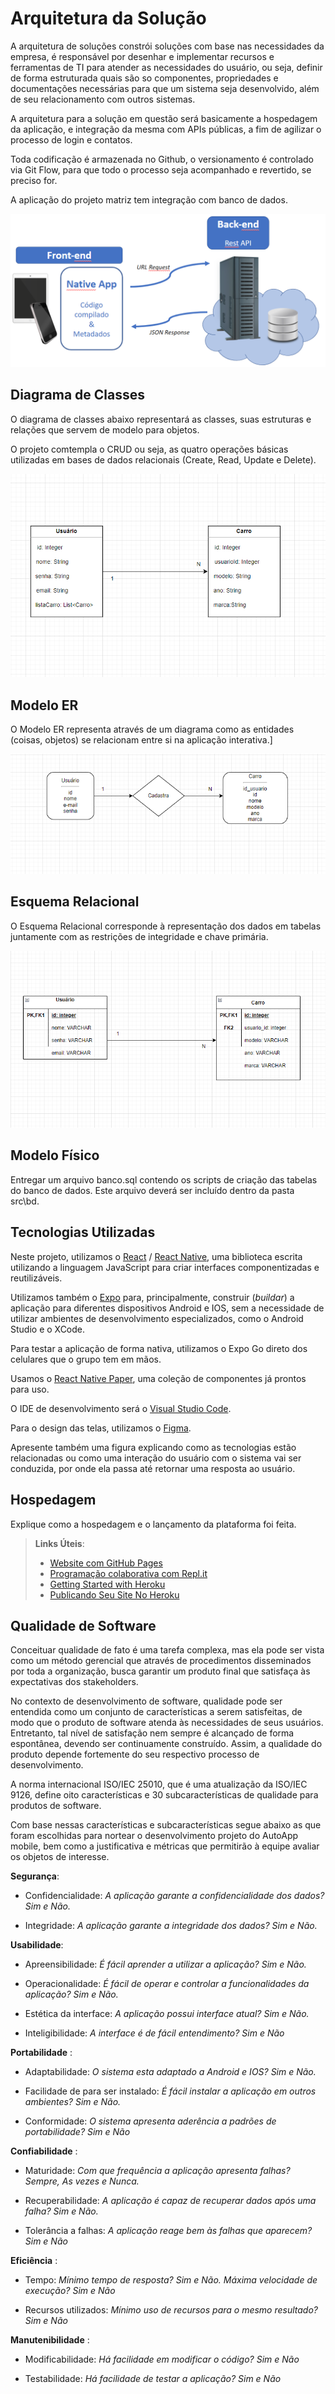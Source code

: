 # Arquitetura da Solução

A arquitetura de soluções constrói soluções com base nas necessidades da empresa, é responsável por desenhar e implementar recursos e ferramentas de TI para atender as necessidades do usuário, ou seja, definir de forma estruturada quais são so componentes, propriedades e documentações necessárias para que um sistema seja desenvolvido, além de seu relacionamento com outros sistemas.

A arquitetura para a solução em questão será basicamente a hospedagem da aplicação, e integração da mesma com APIs públicas, a fim de agilizar o processo de login e contatos.

Toda codificação é armazenada no Github, o versionamento é controlado via Git Flow, para que todo o processo seja acompanhado e revertido, se preciso for.

A aplicação do projeto matriz tem integração com banco de dados.

![Arquitetura da Solução](img/02-mob-arch.png)

## Diagrama de Classes

O diagrama de classes abaixo representará as classes, suas estruturas e relações que servem de modelo para objetos.

O projeto comtempla o CRUD ou seja, as quatro operações básicas utilizadas em bases de dados relacionais (Create, Read, Update e Delete).

![Diagrama de Classes](img/class.png)

## Modelo ER

O Modelo ER representa através de um diagrama como as entidades (coisas, objetos) se relacionam entre si na aplicação interativa.]

![Diagrama de MER](img/mer.png)

## Esquema Relacional

O Esquema Relacional corresponde à representação dos dados em tabelas juntamente com as restrições de integridade e chave primária.
 
![Diagrama de MER](img/data.png)

## Modelo Físico

Entregar um arquivo banco.sql contendo os scripts de criação das tabelas do banco de dados. Este arquivo deverá ser incluído dentro da pasta src\bd.

## Tecnologias Utilizadas

Neste projeto, utilizamos o [React](https://pt-br.reactjs.org/) / [React Native](https://reactnative.dev/), uma biblioteca escrita utilizando a linguagem JavaScript para criar interfaces componentizadas e reutilizáveis.  

Utilizamos também o [Expo](https://expo.dev/) para, principalmente, construir (_buildar_) a aplicação para diferentes dispositivos Android e IOS, sem a necessidade de utilizar ambientes de desenvolvimento especializados, como o Android Studio e o XCode. 

Para testar a aplicação de forma nativa, utilizamos o Expo Go direto dos celulares que o grupo tem em mãos.

Usamos o [React Native Paper](https://callstack.github.io/react-native-paper/), uma coleção de componentes já prontos para uso.

O IDE de desenvolvimento será o [Visual Studio Code](https://code.visualstudio.com/).

Para o design das telas, utilizamos o [Figma](https://www.figma.com/).


Apresente também uma figura explicando como as tecnologias estão relacionadas ou como uma interação do usuário com o sistema vai ser conduzida, por onde ela passa até retornar uma resposta ao usuário.

## Hospedagem

Explique como a hospedagem e o lançamento da plataforma foi feita.

> **Links Úteis**:
>
> - [Website com GitHub Pages](https://pages.github.com/)
> - [Programação colaborativa com Repl.it](https://repl.it/)
> - [Getting Started with Heroku](https://devcenter.heroku.com/start)
> - [Publicando Seu Site No Heroku](http://pythonclub.com.br/publicando-seu-hello-world-no-heroku.html)

## Qualidade de Software

Conceituar qualidade de fato é uma tarefa complexa, mas ela pode ser vista como um método gerencial que através de procedimentos disseminados por toda a organização, busca garantir um produto final que satisfaça às expectativas dos stakeholders.

No contexto de desenvolvimento de software, qualidade pode ser entendida como um conjunto de características a serem satisfeitas, de modo que o produto de software atenda às necessidades de seus usuários. Entretanto, tal nível de satisfação nem sempre é alcançado de forma espontânea, devendo ser continuamente construído. Assim, a qualidade do produto depende fortemente do seu respectivo processo de desenvolvimento.

A norma internacional ISO/IEC 25010, que é uma atualização da ISO/IEC 9126, define oito características e 30 subcaracterísticas de qualidade para produtos de software. 

Com base nessas características e subcaracterísticas segue abaixo as que foram escolhidas para nortear o desenvolvimento projeto do AutoApp mobile, bem como a justificativa e métricas que permitirão à equipe avaliar os objetos de interesse. 

**Segurança**:

- Confidencialidade: *A aplicação garante a confidencialidade dos dados? Sim e Não.*

- Integridade: *A aplicação garante a integridade dos dados? Sim e Não.*

**Usabilidade**:

- Apreensibilidade: *É fácil aprender a utilizar a aplicação? Sim e Não.*

- Operacionalidade: *É fácil de operar e controlar a funcionalidades da aplicação? Sim e Não.*

- Estética da interface: *A aplicação possui interface atual? Sim e Não.*

- Inteligibilidade: *A interface é de fácil entendimento? Sim e Não*

**Portabilidade** :

- Adaptabilidade: *O sistema esta adaptado a Android e IOS? Sim e Não.*

- Facilidade de para ser instalado: *É fácil instalar a aplicação em outros ambientes? Sim e Não.*

- Conformidade: *O sistema apresenta aderência a padrões de portabilidade? Sim e Não*

**Confiabilidade** :

- Maturidade: *Com que frequência a aplicação apresenta falhas? Sempre, As vezes e Nunca.*

- Recuperabilidade: *A aplicação é capaz de recuperar dados após uma falha? Sim e Não.*

- Tolerância a falhas: *A aplicação reage bem às falhas que aparecem? Sim e Não*

**Eficiência** :

- Tempo: *Mínimo tempo de resposta? Sim e Não. Máxima velocidade de execução? Sim e Não*

- Recursos utilizados: *Mínimo uso de recursos para o mesmo resultado? Sim e Não*

**Manutenibilidade** :

- Modificabilidade: *Há facilidade em modificar o código? Sim e Não*

- Testabilidade: *Há facilidade de testar a aplicação? Sim e Não*
